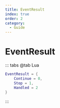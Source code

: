 ```yaml
---
title: EventResult
index: true
order: 2
category:
  - Guide
---
```


# EventResult
::: tabs
@tab Lua
```lua
EventResult = {
    Continue = 0,
    Stop = 1,
    Handled = 2
}
```
:::